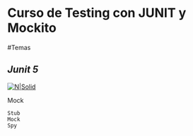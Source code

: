 # Curso de Testing con JUNIT y Mockito

#Temas

## _Junit 5_

[![N|Solid](https://cldup.com/dTxpPi9lDf.thumb.png)](https://nodesource.com/products/nsolid)

Mock
    
    Stub
    Mock
    Spy
